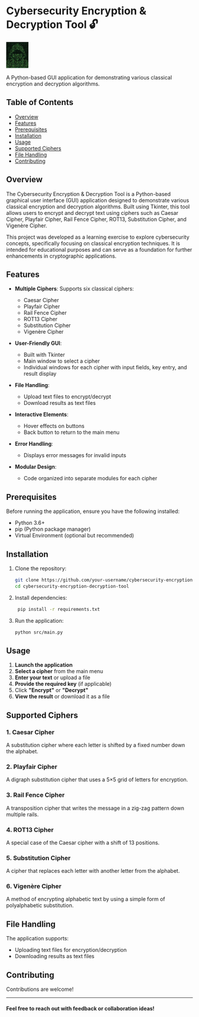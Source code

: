 # Cybersecurity Encryption & Decryption Tool  🔓

<img src="src/assets/img_icon.jpeg" alt="Project Logo" width="60" height="70" >

A Python-based GUI application for demonstrating various classical encryption and decryption algorithms.

## Table of Contents
- [Overview](#overview)
- [Features](#features)
- [Prerequisites](#prerequisites)
- [Installation](#installation)
- [Usage](#usage)
- [Supported Ciphers](#supported-ciphers)
- [File Handling](#file-handling)
- [Contributing](#contributing)

## Overview

The Cybersecurity Encryption & Decryption Tool is a Python-based graphical user interface (GUI) application designed to demonstrate various classical encryption and decryption algorithms. Built using Tkinter, this tool allows users to encrypt and decrypt text using ciphers such as Caesar Cipher, Playfair Cipher, Rail Fence Cipher, ROT13, Substitution Cipher, and Vigenère Cipher.

This project was developed as a learning exercise to explore cybersecurity concepts, specifically focusing on classical encryption techniques. It is intended for educational purposes and can serve as a foundation for further enhancements in cryptographic applications.

## Features

- **Multiple Ciphers**: Supports six classical ciphers:
  - Caesar Cipher
  - Playfair Cipher
  - Rail Fence Cipher
  - ROT13 Cipher
  - Substitution Cipher
  - Vigenère Cipher

- **User-Friendly GUI**:
  - Built with Tkinter
  - Main window to select a cipher
  - Individual windows for each cipher with input fields, key entry, and result display

- **File Handling**:
  - Upload text files to encrypt/decrypt
  - Download results as text files

- **Interactive Elements**:
  - Hover effects on buttons
  - Back button to return to the main menu

- **Error Handling**:
  - Displays error messages for invalid inputs

- **Modular Design**:
  - Code organized into separate modules for each cipher

## Prerequisites

Before running the application, ensure you have the following installed:

- Python 3.6+
- pip (Python package manager)
- Virtual Environment (optional but recommended)

## Installation

1. Clone the repository:
   ```bash
   git clone https://github.com/your-username/cybersecurity-encryption-decryption-tool.git
   cd cybersecurity-encryption-decryption-tool 
   ```
 
2. Install dependencies:
   ```bash
    pip install -r requirements.txt
   ```
 
3. Run the application:

   ```bash
   python src/main.py
   ```

## Usage

1. **Launch the application**
2. **Select a cipher** from the main menu
3. **Enter your text** or upload a file
4. **Provide the required key** (if applicable)
5. Click **"Encrypt"** or **"Decrypt"**
6. **View the result** or download it as a file

## Supported Ciphers

### 1. Caesar Cipher
A substitution cipher where each letter is shifted by a fixed number down the alphabet.

### 2. Playfair Cipher  
A digraph substitution cipher that uses a 5×5 grid of letters for encryption.

### 3. Rail Fence Cipher  
A transposition cipher that writes the message in a zig-zag pattern down multiple rails.

### 4. ROT13 Cipher  
A special case of the Caesar cipher with a shift of 13 positions.

### 5. Substitution Cipher  
A cipher that replaces each letter with another letter from the alphabet.

### 6. Vigenère Cipher  
A method of encrypting alphabetic text by using a simple form of polyalphabetic substitution.

## File Handling

The application supports:
- Uploading text files for encryption/decryption
- Downloading results as text files

## Contributing

Contributions are welcome! 

-------------
#### Feel free to reach out with feedback or collaboration ideas!